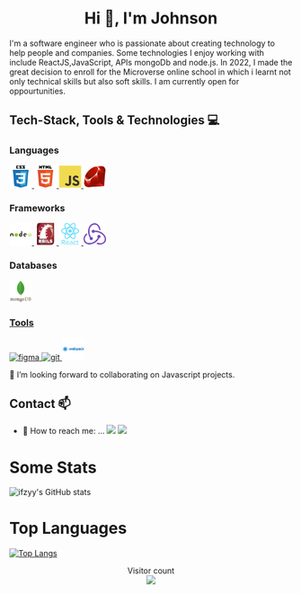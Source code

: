 <h1 align="center">Hi 👋, I'm Johnson</h1>
I'm a software engineer who is passionate about creating technology to help people and companies.  Some technologies I enjoy working with include ReactJS,JavaScript, APIs  mongoDb and node.js. In 2022, I made the great decision to enroll for the Microverse online school in which i learnt not only technical skills but also soft skills. I am currently open for oppourtunities.


## Tech-Stack, Tools & Technologies :computer:
<h3 align="left">Languages</h3>
<p align="left"> <a href="https://www.w3schools.com/css/" target="_blank" rel="noreferrer"> <img src="https://raw.githubusercontent.com/devicons/devicon/master/icons/css3/css3-original-wordmark.svg" alt="css3" width="40" height="40"/> </a><a href="https://www.w3.org/html/" target="_blank" rel="noreferrer"> <img src="https://raw.githubusercontent.com/devicons/devicon/master/icons/html5/html5-original-wordmark.svg" alt="html5" width="40" height="40"/> </a> <a href="https://developer.mozilla.org/en-US/docs/Web/JavaScript" target="_blank" rel="noreferrer"> <img src="https://raw.githubusercontent.com/devicons/devicon/master/icons/javascript/javascript-original.svg" alt="javascript" width="40" height="40"/> </a>  <a href="https://www.ruby-lang.org/en/" target="_blank" rel="noreferrer"> <img src="https://raw.githubusercontent.com/devicons/devicon/master/icons/ruby/ruby-original.svg" alt="ruby" width="40" height="40"/> </a> </p>

<h3> Frameworks</h3>
<a href="https://nodejs.org" target="_blank" rel="noreferrer"> <img src="https://raw.githubusercontent.com/devicons/devicon/master/icons/nodejs/nodejs-original-wordmark.svg" alt="nodejs" width="40" height="40"/> </a> <a href="https://rubyonrails.org" target="_blank" rel="noreferrer"> <img src="https://raw.githubusercontent.com/devicons/devicon/master/icons/rails/rails-original-wordmark.svg" alt="rails" width="40" height="40"/> </a><a href="https://reactjs.org/" target="_blank" rel="noreferrer"> <img src="https://raw.githubusercontent.com/devicons/devicon/master/icons/react/react-original-wordmark.svg" alt="react" width="40" height="40"/> </a><a href="https://redux.js.org" target="_blank" rel="noreferrer"> <img src="https://raw.githubusercontent.com/devicons/devicon/master/icons/redux/redux-original.svg" alt="redux" width="40" height="40"/> </a>

<h3> Databases</h3>
<a href="https://www.mongodb.com/" target="_blank" rel="noreferrer"> <img src="https://raw.githubusercontent.com/devicons/devicon/master/icons/mongodb/mongodb-original-wordmark.svg" alt="mongodb" width="40" height="40"/> 
<h3> Tools</h3>
<a href="https://www.figma.com/" target="_blank" rel="noreferrer"> <img src="https://www.vectorlogo.zone/logos/figma/figma-icon.svg" alt="figma" width="40" height="40"/> </a><a href="https://git-scm.com/" target="_blank" rel="noreferrer"> <img src="https://www.vectorlogo.zone/logos/git-scm/git-scm-icon.svg" alt="git" width="40" height="40"/> </a><a href="https://webpack.js.org" target="_blank" rel="noreferrer"> <img src="https://raw.githubusercontent.com/devicons/devicon/d00d0969292a6569d45b06d3f350f463a0107b0d/icons/webpack/webpack-original-wordmark.svg" alt="webpack" width="40" height="40"/> </a>


👯 I’m looking forward to collaborating on Javascript  projects. 


## Contact 📫

- 💬 How to reach me: ... [![](https://img.shields.io/badge/LinkedIn-0077B5?style=for-the-badge&logo=linkedin&logoColor=white)](https://www.linkedin.com/in/johnson-emmanuel-907a79239/) 
[![](https://img.shields.io/badge/Twitter-1DA1F2?style=for-the-badge&logo=twitter&logoColor=white)](https://twitter.com/@Johnson32325986)

# Some Stats
![ifzyy's GitHub stats](https://github-readme-stats.vercel.app/api?username=ifzyy&show_icons=true&theme=dark)
# Top Languages
[![Top Langs](https://github-readme-stats.vercel.app/api/top-langs/?username=ifzyy&layout=compact)](https://github.com/ifzyy/github-readme-stats)
<p align="center"> 
  Visitor count<br>
  <img src="https://profile-counter.glitch.me/ifzyy/count.svg" />
</p>

